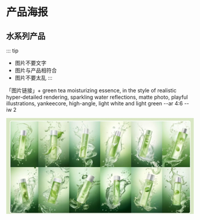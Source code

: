 # 产品海报


## 水系列产品

::: tip

- 图片不要文字
- 图片与产品相符合
- 图片不要太乱
:::

「图片链接」+ green tea moisturizing essence, in the style of realistic hyper-detailed rendering, sparkling water reflections, matte photo, playful illustrations, yankeecore, high-angle, light white and light green --ar 4:6 --iw 2

![alt text](https://github.com/webkubor/picx-images-hosting/raw/master/blog/image.3k7xuixrir.webp)